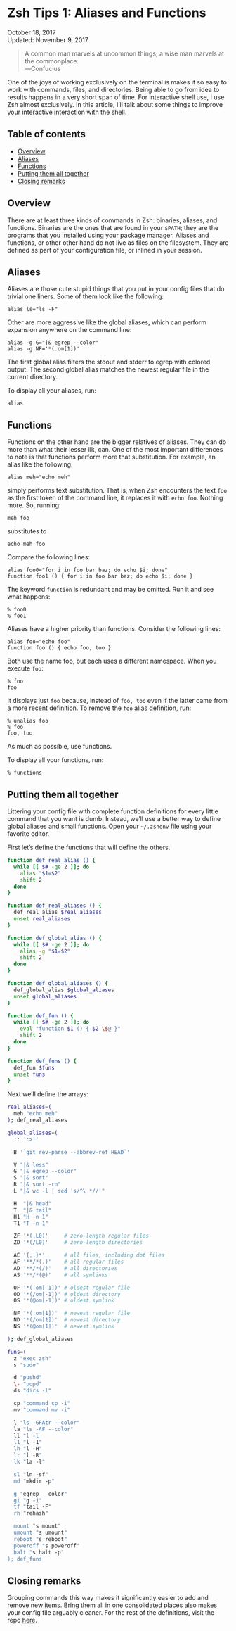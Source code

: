 Zsh Tips 1: Aliases and Functions
=================================

<div class="center">October 18, 2017</div>
<div class="center">Updated: November 9, 2017</div>

>A common man marvels at uncommon things; a wise man marvels at the commonplace.<br>
>―Confucius

One of the joys of working exclusively on the terminal is makes it so easy to work with commands,
files, and directories. Being able to go from idea to results happens in a very short span of
time. For interactive shell use, I use Zsh almost exclusively. In this article, I’ll talk about some
things to improve your interactive interaction with the shell.


<a name="toc">Table of contents</a>
-----------------------------------

- [Overview](#overview)
- [Aliases](#aliases)
- [Functions](#functions)
- [Putting them all together](#all)
- [Closing remarks](#closing)


<a name="overview">Overview</a>
-------------------------------

There are at least three kinds of commands in Zsh: binaries, aliases, and functions. Binaries are
the ones that are found in your `$PATH`; they are the programs that you installed using your package
manager. Aliases and functions, or other other hand do not live as files on the filesystem. They are
defined as part of your configuration file, or inlined in your session.


<a name="aliases">Aliases</a>
-----------------------------

Aliases are those cute stupid things that you put in your config files that do trivial one
liners. Some of them look like the following:

    alias ls="ls -F"

Other are more aggressive like the global aliases, which can perform expansion anywhere on the command line:

    alias -g G="|& egrep --color"
    alias -g NF='*(.om[1])'

The first global alias filters the stdout and stderr to egrep with colored output. The second global
alias matches the newest regular file in the current directory.

To display all your aliases, run:

    alias


<a name="functions">Functions</a>
---------------------------------

Functions on the other hand are the bigger relatives of aliases. They can do more than what their
lesser ilk, can. One of the most important differences to note is that functions perform more that
substitution. For example, an alias like the following:

    alias meh="echo meh"

simply performs text substitution. That is, when Zsh encounters the text `foo` as the first token of
the command line, it replaces it with `echo foo`. Nothing more. So, running:

    meh foo

substitutes to

    echo meh foo

Compare the following lines:

    alias foo0="for i in foo bar baz; do echo $i; done"
    function foo1 () { for i in foo bar baz; do echo $i; done }

The keyword `function` is redundant and may be omitted. Run it and see what happens:

    % foo0
    % foo1

Aliases have a higher priority than functions. Consider the following lines:

    alias foo="echo foo"
    function foo () { echo foo, too }

Both use the name foo, but each uses a different namespace. When you execute `foo`:

    % foo
    foo

It displays just `foo` because, instead of `foo, too` even if the latter came from a more recent
definition. To remove the `foo` alias definition, run:

    % unalias foo
    % foo
    foo, too

As much as possible, use functions.

To display all your functions, run:

    % functions


<a name="all">Putting them all together</a>
-------------------------------------------

Littering your config file with complete function definitions for every little command that you want
is dumb. Instead, we’ll use a better way to define global aliases and small functions. Open your
`~/.zshenv` file using your favorite editor.

First let’s define the functions that will define the others.

```bash
function def_real_alias () {
  while [[ $# -ge 2 ]]; do
    alias "$1=$2"
    shift 2
  done
}

function def_real_aliases () {
  def_real_alias $real_aliases
  unset real_aliases
}

function def_global_alias () {
  while [[ $# -ge 2 ]]; do
    alias -g "$1=$2"
    shift 2
  done
}

function def_global_aliases () {
  def_global_alias $global_aliases
  unset global_aliases
}

function def_fun () {
  while [[ $# -ge 2 ]]; do
    eval "function $1 () { $2 \$@ }"
    shift 2
  done
}

function def_funs () {
  def_fun $funs
  unset funs
}
```

Next we’ll define the arrays:

```bash
real_aliases=(
  meh "echo meh"
); def_real_aliases

global_aliases=(
  :: ':>!'

  B '`git rev-parse --abbrev-ref HEAD`'

  V "|& less"
  G "|& egrep --color"
  S "|& sort"
  R "|& sort -rn"
  L "|& wc -l | sed 's/^\ *//'"

  H  "|& head"
  T  "|& tail"
  H1 "H -n 1"
  T1 "T -n 1"

  ZF '*(.L0)'     # zero-length regular files
  ZD '*(/L0)'     # zero-length directories

  AE '{,.}*'      # all files, including dot files
  AF '**/*(.)'    # all regular files
  AD '**/*(/)'    # all directories
  AS '**/*(@)'    # all symlinks

  OF '*(.om[-1])' # oldest regular file
  OD '*(/om[-1])' # oldest directory
  OS '*(@om[-1])' # oldest symlink

  NF '*(.om[1])'  # newest regular file
  ND '*(/om[1])'  # newest directory
  NS '*(@om[1])'  # newest symlink

); def_global_aliases

funs=(
  z "exec zsh"
  s "sudo"

  d "pushd"
  \- "popd"
  ds "dirs -l"

  cp "command cp -i"
  mv "command mv -i"

  l "ls -GFAtr --color"
  la "ls -AF --color"
  ll "l -l
  l1 "l -1"
  lh "l -H"
  lr "l -R"
  lk "la -l"

  sl "ln -sf"
  md "mkdir -p"

  g "egrep --color"
  gi "g -i"
  tf "tail -F"
  rh "rehash"

  mount "s mount"
  umount "s umount"
  reboot "s reboot"
  poweroff "s poweroff"
  halt "s halt -p"
); def_funs
```


<a name="closing">Closing remarks</a>
-------------------------------------

Grouping commands this way makes it significantly easier to add and remove new items. Bring them all
in one consolidated places also makes your config file arguably cleaner. For the rest of the
definitions, visit the repo [here](https://github.com/ebzzry/dotfiles/tree/master/zsh).
